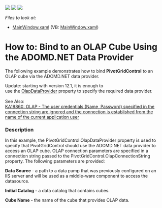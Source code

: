 <!-- default badges list -->
![](https://img.shields.io/endpoint?url=https://codecentral.devexpress.com/api/v1/VersionRange/128578410/12.1.4%2B)
[![](https://img.shields.io/badge/Open_in_DevExpress_Support_Center-FF7200?style=flat-square&logo=DevExpress&logoColor=white)](https://supportcenter.devexpress.com/ticket/details/E3706)
[![](https://img.shields.io/badge/📖_How_to_use_DevExpress_Examples-e9f6fc?style=flat-square)](https://docs.devexpress.com/GeneralInformation/403183)
<!-- default badges end -->
<!-- default file list -->
*Files to look at*:

* [MainWindow.xaml](./CS/DXPivotGrid_ADOMD/MainWindow.xaml) (VB: [MainWindow.xaml](./VB/DXPivotGrid_ADOMD/MainWindow.xaml))
<!-- default file list end -->
# How to: Bind to an OLAP Cube Using the ADOMD.NET Data Provider


<p>The following example demonstrates how to bind <strong>PivotGridControl</strong> to an OLAP cube via the ADOMD.NET data provider.</p>
<p>Update: starting with version 12.1, it is enough to use the <a href="https://documentation.devexpress.com/WPF/DevExpressXpfPivotGridPivotGridControl_OlapDataProvidertopic.aspx">OlapDataProvider</a> property to specify the required data provider. <br><br>See Also:<br><a href="https://www.devexpress.com/Support/Center/p/KA18860">KA18860: OLAP - The user credentials (Name, Password) specified in the connection string are ignored and the connection is established from the name of the current application user</a></p>


<h3>Description</h3>

<p>In this example, the PivotGridControl.OlapDataProvider property is used to specify that PivotGridControl should use the ADOMD.NET data provider to access an OLAP cube. OLAP connection parameters are specified in a connection string passed to the PivotGridControl.OlapConnectionString property. The following parameters are provided:</p><p><strong>Data Source</strong> - a path to a data pump that was previously configured on an IIS server and will be used as a middle-ware component to access the datasource.</p><p><strong>Initial Catalog</strong> - a data catalog that contains cubes. </p><p><strong>Cube Name</strong> - the name of the cube that provides OLAP data.</p><br />


<br/>


